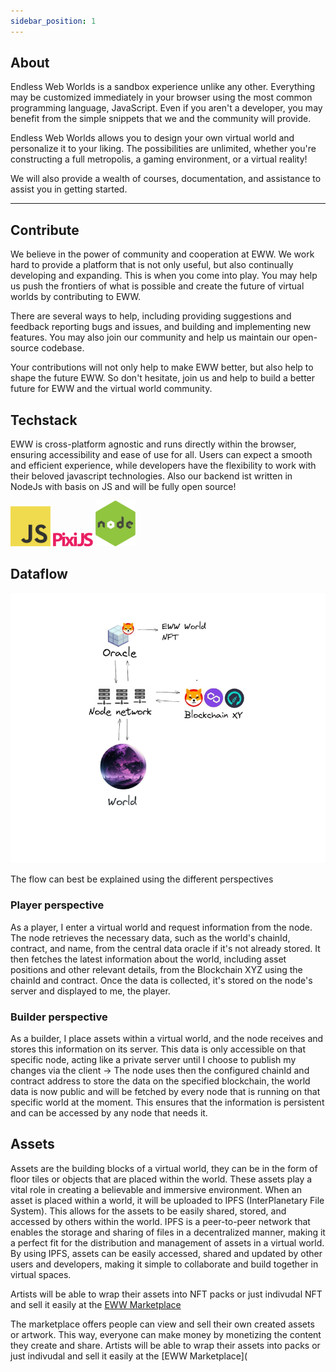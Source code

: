```yaml
---
sidebar_position: 1
---
```


## About

Endless Web Worlds is a sandbox experience unlike any other. Everything may be customized immediately in your browser using the most common programming language, JavaScript. Even if you aren't a developer, you may benefit from the simple snippets that we and the community will provide.

Endless Web Worlds allows you to design your own virtual world and personalize it to your liking. The possibilities are unlimited, whether you're constructing a full metropolis, a gaming environment, or a virtual reality!

We will also provide a wealth of courses, documentation, and assistance to assist you in getting started.

---

## Contribute

We believe in the power of community and cooperation at EWW. We work hard to provide a platform that is not only useful, but also continually developing and expanding. This is when you come into play. You may help us push the frontiers of what is possible and create the future of virtual worlds by contributing to EWW.

There are several ways to help, including providing suggestions and feedback reporting bugs and issues, and building and implementing new features. You may also join our community and help us maintain our open-source codebase.

Your contributions will not only help to make EWW better, but also help to shape the future EWW. So don't hesitate, join us and help to build a better future
for EWW and the virtual world community.

## Techstack

EWW is cross-platform agnostic
and runs directly within the browser, ensuring accessibility and ease of use for all. Users can expect a smooth and efficient experience, while developers have
the flexibility to work with their beloved javascript technologies.
Also our backend ist written in NodeJs with basis on JS and will be fully open source!

[![js](./img/js.png)](https://www.javascript.com/) [![pixijs](./img/pixijs.png)](https://pixijs.com/) [![nodejs](./img/node.png)](https://nodejs.org/en/)

## Dataflow

![Big picture](./img/bigpicture.png)

The flow can best be explained using the different perspectives

### Player perspective

As a player, I enter a virtual world and request information from the node. The node retrieves the necessary data, such as the world's chainId, contract, and
name, from the central data oracle if it's not already stored. It then fetches the latest information about the world, including asset positions and other
relevant details, from the Blockchain XYZ using the chainId and contract. Once the data is collected, it's stored on the node's server and displayed to me, the
player.

### Builder perspective

As a builder, I place assets within a virtual world, and the node receives and stores this information on its server. This data is only accessible on that
specific node, acting like a private server until I choose to publish my changes via the client -> The node uses then the configured chainId and contract address to store the data on
the specified blockchain, the world data is now public and will be fetched by every node that is running on that specific world at the moment. This ensures that the information is persistent and can be accessed by any node that needs it.

## Assets

Assets are the building blocks of a virtual world, they can be in the form of floor tiles or objects that are placed within the world. These assets play a vital role in creating a believable and immersive environment. When an asset is placed within a world, it will be uploaded to IPFS (InterPlanetary File System). This allows for the assets to be easily shared, stored, and accessed by others within the world. IPFS is a peer-to-peer network that enables the storage and sharing of files in a decentralized manner, making it a perfect fit for the distribution and management of assets in a virtual world. By using IPFS, assets can be easily accessed, shared and updated by other users and developers, making it simple to collaborate and build together in virtual spaces.

Artists will be able to wrap their assets into NFT packs or just indivudal NFT and sell it easily at the [EWW Marketplace](/docs/About/Features#marketplace)


The marketplace offers people can view and sell their own created assets or artwork. This way, everyone can make money by monetizing the content they create and share.
Artists will be able to wrap their assets into packs or just indivudal and sell it easily at the [EWW Marketplace](